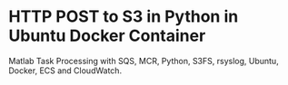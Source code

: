 # HTTP POST to S3 in Python in Ubuntu Docker Container

Matlab Task Processing with SQS, MCR, Python, S3FS, rsyslog, Ubuntu, Docker, ECS
and CloudWatch.
